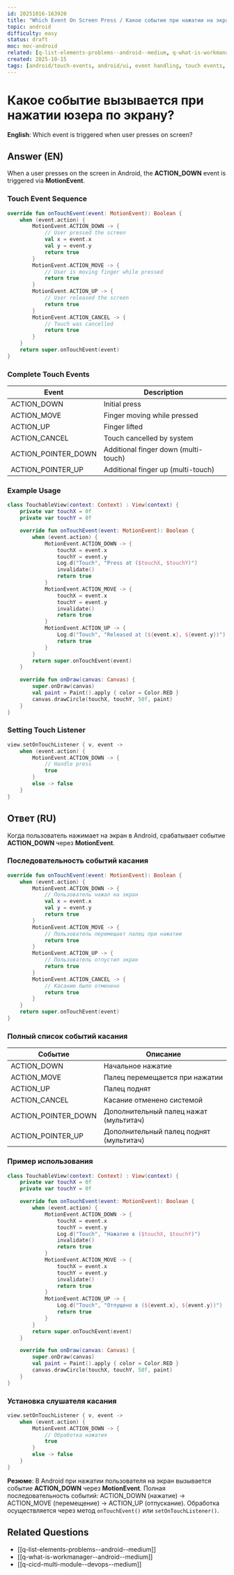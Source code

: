 ```yaml
---
id: 20251016-163920
title: "Which Event On Screen Press / Какое событие при нажатии на экран"
topic: android
difficulty: easy
status: draft
moc: moc-android
related: [q-list-elements-problems--android--medium, q-what-is-workmanager--android--medium, q-cicd-multi-module--devops--medium]
created: 2025-10-15
tags: [android/touch-events, android/ui, event handling, touch events, touch-events, ui, difficulty/easy]
---
```

# Какое событие вызывается при нажатии юзера по экрану?

**English**: Which event is triggered when user presses on screen?

## Answer (EN)
When a user presses on the screen in Android, the **ACTION_DOWN** event is triggered via **MotionEvent**.

### Touch Event Sequence

```kotlin
override fun onTouchEvent(event: MotionEvent): Boolean {
    when (event.action) {
        MotionEvent.ACTION_DOWN -> {
            // User pressed the screen
            val x = event.x
            val y = event.y
            return true
        }
        MotionEvent.ACTION_MOVE -> {
            // User is moving finger while pressed
            return true
        }
        MotionEvent.ACTION_UP -> {
            // User released the screen
            return true
        }
        MotionEvent.ACTION_CANCEL -> {
            // Touch was cancelled
            return true
        }
    }
    return super.onTouchEvent(event)
}
```

### Complete Touch Events

| Event | Description |
|-------|-------------|
| ACTION_DOWN | Initial press |
| ACTION_MOVE | Finger moving while pressed |
| ACTION_UP | Finger lifted |
| ACTION_CANCEL | Touch cancelled by system |
| ACTION_POINTER_DOWN | Additional finger down (multi-touch) |
| ACTION_POINTER_UP | Additional finger up (multi-touch) |

### Example Usage

```kotlin
class TouchableView(context: Context) : View(context) {
    private var touchX = 0f
    private var touchY = 0f

    override fun onTouchEvent(event: MotionEvent): Boolean {
        when (event.action) {
            MotionEvent.ACTION_DOWN -> {
                touchX = event.x
                touchY = event.y
                Log.d("Touch", "Press at ($touchX, $touchY)")
                invalidate()
                return true
            }
            MotionEvent.ACTION_MOVE -> {
                touchX = event.x
                touchY = event.y
                invalidate()
                return true
            }
            MotionEvent.ACTION_UP -> {
                Log.d("Touch", "Released at (${event.x}, ${event.y})")
                return true
            }
        }
        return super.onTouchEvent(event)
    }

    override fun onDraw(canvas: Canvas) {
        super.onDraw(canvas)
        val paint = Paint().apply { color = Color.RED }
        canvas.drawCircle(touchX, touchY, 50f, paint)
    }
}
```

### Setting Touch Listener

```kotlin
view.setOnTouchListener { v, event ->
    when (event.action) {
        MotionEvent.ACTION_DOWN -> {
            // Handle press
            true
        }
        else -> false
    }
}
```

## Ответ (RU)

Когда пользователь нажимает на экран в Android, срабатывает событие **ACTION_DOWN** через **MotionEvent**.


### Последовательность событий касания

```kotlin
override fun onTouchEvent(event: MotionEvent): Boolean {
    when (event.action) {
        MotionEvent.ACTION_DOWN -> {
            // Пользователь нажал на экран
            val x = event.x
            val y = event.y
            return true
        }
        MotionEvent.ACTION_MOVE -> {
            // Пользователь перемещает палец при нажатии
            return true
        }
        MotionEvent.ACTION_UP -> {
            // Пользователь отпустил экран
            return true
        }
        MotionEvent.ACTION_CANCEL -> {
            // Касание было отменено
            return true
        }
    }
    return super.onTouchEvent(event)
}
```

### Полный список событий касания

| Событие | Описание |
|---------|----------|
| ACTION_DOWN | Начальное нажатие |
| ACTION_MOVE | Палец перемещается при нажатии |
| ACTION_UP | Палец поднят |
| ACTION_CANCEL | Касание отменено системой |
| ACTION_POINTER_DOWN | Дополнительный палец нажат (мультитач) |
| ACTION_POINTER_UP | Дополнительный палец поднят (мультитач) |

### Пример использования

```kotlin
class TouchableView(context: Context) : View(context) {
    private var touchX = 0f
    private var touchY = 0f

    override fun onTouchEvent(event: MotionEvent): Boolean {
        when (event.action) {
            MotionEvent.ACTION_DOWN -> {
                touchX = event.x
                touchY = event.y
                Log.d("Touch", "Нажатие в ($touchX, $touchY)")
                invalidate()
                return true
            }
            MotionEvent.ACTION_MOVE -> {
                touchX = event.x
                touchY = event.y
                invalidate()
                return true
            }
            MotionEvent.ACTION_UP -> {
                Log.d("Touch", "Отпущено в (${event.x}, ${event.y})")
                return true
            }
        }
        return super.onTouchEvent(event)
    }

    override fun onDraw(canvas: Canvas) {
        super.onDraw(canvas)
        val paint = Paint().apply { color = Color.RED }
        canvas.drawCircle(touchX, touchY, 50f, paint)
    }
}
```

### Установка слушателя касания

```kotlin
view.setOnTouchListener { v, event ->
    when (event.action) {
        MotionEvent.ACTION_DOWN -> {
            // Обработка нажатия
            true
        }
        else -> false
    }
}
```

**Резюме**: В Android при нажатии пользователя на экран вызывается событие **ACTION_DOWN** через **MotionEvent**. Полная последовательность событий: ACTION_DOWN (нажатие) → ACTION_MOVE (перемещение) → ACTION_UP (отпускание). Обработка осуществляется через метод `onTouchEvent()` или `setOnTouchListener()`.

## Related Questions

- [[q-list-elements-problems--android--medium]]
- [[q-what-is-workmanager--android--medium]]
- [[q-cicd-multi-module--devops--medium]]
